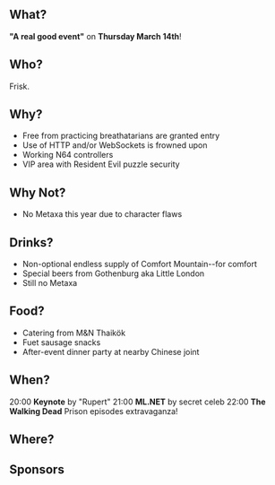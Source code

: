 ## What?

**"A real good event"** on **Thursday March 14th**!

## Who?

Frisk.

## Why?

* Free from practicing breathatarians are granted entry
* Use of HTTP and/or WebSockets is frowned upon
* Working N64 controllers
* VIP area with Resident Evil puzzle security

## Why Not?

* No Metaxa this year due to character flaws

## Drinks?

* Non-optional endless supply of Comfort Mountain--for comfort
* Special beers from Gothenburg aka Little London
* Still no Metaxa

## Food?

* Catering from M&N Thaikök
* Fuet sausage snacks
* After-event dinner party at nearby Chinese joint

## When?

20:00 **Keynote** by "Rupert"
21:00 **ML.NET** by secret celeb
22:00 **The Walking Dead** Prison episodes extravaganza!

## Where?

## Sponsors